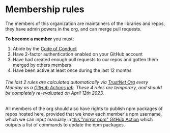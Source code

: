 # Membership rules


The members of this organization are maintainers of the libraries and repos, they have admin powers in the org, and can merge pull requests.

**To become a member** you must:

1. Abide by the [Code of Conduct](https://github.com/ssbc/.github/blob/master/CODE_OF_CONDUCT.md)
2. Have 2-factor authentication enabled on your GitHub account
3. Have had created enough pull requests to our repos and gotten them merged by others members
4. Have been active at least once during the last 12 months

###### The last 2 rules are calculated automatically via [TrustNet Org](https://github.com/staltz/trustnet-org) every Monday as a [GitHub Actions job](https://github.com/ssbc/.github/actions/workflows/members.yml). These 4 rules are temporary, and should be completely re-evaluated on April 12th 2023.

All members of the org should also have rights to publish npm packages of repos hosted here, provided that we know each member's npm username, which we can input manually in [this "mirror npm" GitHub Action](https://github.com/ssbc/.github/actions/workflows/mirror-npm.yml) which outputs a list of commands to update the npm packages.